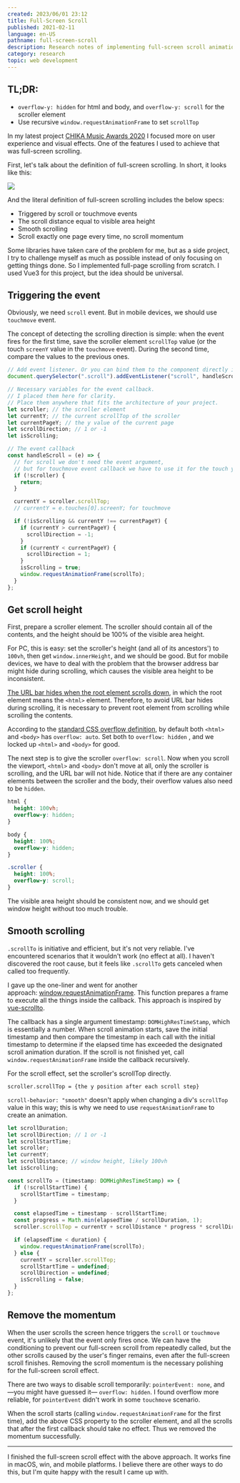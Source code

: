 ```yaml
---
created: 2023/06/01 23:12
title: Full-Screen Scroll
published: 2021-02-11
language: en-US
pathname: full-screen-scroll
description: Research notes of implementing full-screen scroll animation.
category: research
topic: web development
---
```


## TL;DR:

- `overflow-y: hidden` for html and body, and `overflow-y: scroll` for the scroller element
- Use recursive `window.requestAnimationFrame` to set `scrollTop`

In my latest project [CHIKA Music Awards 2020](https://2020.musicawards.asukachikaru.com/) I focused more on user experience and visual effects. One of the features I used to achieve that was full-screen scrolling.

First, let's talk about the definition of full-screen scrolling. In short, it looks like this:

![](full-screen-scroll_1.gif)

And the literal definition of full-screen scrolling includes the below specs:

- Triggered by scroll or touchmove events
- The scroll distance equal to visible area height
- Smooth scrolling
- Scroll exactly one page every time, no scroll momentum

Some libraries have taken care of the problem for me, but as a side project, I try to challenge myself as much as possible instead of only focusing on getting things done. So I implemented full-page scrolling from scratch. I used Vue3 for this project, but the idea should be universal.

## Triggering the event

Obviously, we need `scroll` event. But in mobile devices, we should use `touchmove` event.

The concept of detecting the scrolling direction is simple: when the event fires for the first time, save the scroller element `scrollTop` value (or the touch `screenY` value in the `touchmove` event). During the second time, compare the values to the previous ones.

```js
// Add event listener. Or you can bind them to the component directly in Vue or React
document.querySelector(".scroll").addEventListener("scroll", handleScroll);

// Necessary variables for the event callback.
// I placed them here for clarity.
// Place them anywhere that fits the architecture of your project.
let scroller; // the scroller element
let currentY; // the current scrollTop of the scroller
let currentPageY; // the y value of the current page
let scrollDirection; // 1 or -1
let isScrolling;

// The event callback
const handleScroll = (e) => {
  // for scroll we don't need the event argument,
  // but for touchmove event callback we have to use it for the touch y value
  if (!scroller) {
    return;
  }

  currentY = scroller.scrollTop;
  // currentY = e.touches[0].screenY; for touchmove

  if (!isScrolling && currentY !== currentPageY) {
    if (currentY > currentPageY) {
      scrollDirection = -1;
    }
    if (currentY < currentPageY) {
      scrollDirection = 1;
    }
    isScrolling = true;
    window.requestAnimationFrame(scrollTo);
  }
};
```

## Get scroll height

First, prepare a scroller element. The scroller should contain all of the contents, and the height should be 100% of the visible area height.

For PC, this is easy: set the scroller's height (and all of its ancestors') to `100vh`, then get `window.innerHeight`, and we should be good. But for mobile devices, we have to deal with the problem that the browser address bar might hide during scrolling, which causes the visible area height to be inconsistent.

[The URL bar hides when the root element scrolls down](https://github.com/bokand/root-scroller/blob/master/explainer.md), in which the root element means the `<html>` element. Therefore, to avoid URL bar hides during scrolling, it is necessary to prevent root element from scrolling while scrolling the contents.

According to the [standard CSS overflow definition](https://www.w3.org/TR/CSS2/visufx.html#overflow), by default both `<html>` and `<body>` has `overflow: auto`. Set both to `overflow: hidden` , and we locked up `<html>` and `<body>` for good.

The next step is to give the scroller `overflow: scroll`. Now when you scroll the viewport, `<html>` and `<body>` don't move at all, only the scroller is scrolling, and the URL bar will not hide. Notice that if there are any container elements between the scroller and the body, their overflow values also need to be `hidden`.

```css
html {
  height: 100vh;
  overflow-y: hidden;
}

body {
  height: 100%;
  overflow-y: hidden;
}

.scroller {
  height: 100%;
  overflow-y: scroll;
}
```

The visible area height should be consistent now, and we should get window height without too much trouble.

## Smooth scrolling

`.scrollTo` is initiative and efficient, but it's not very reliable. I've encountered scenarios that it wouldn't work (no effect at all). I haven't discovered the root cause, but it feels like `.scrollTo` gets canceled when called too frequently.

I gave up the one-liner and went for another approach: [window.requestAnimationFrame](https://developer.mozilla.org/en-US/docs/Web/API/window/requestAnimationFrame). This function prepares a frame to execute all the things inside the callback. This approach is inspired by [vue-scrollto](https://github.com/rigor789/vue-scrollto).

The callback has a single argument timestamp: `DOMHighResTimeStamp`, which is essentially a number. When scroll animation starts, save the initial timestamp and then compare the timestamp in each call with the initial timestamp to determine if the elapsed time has exceeded the designated scroll animation duration. If the scroll is not finished yet, call `window.requestAnimationFrame` inside the callback recursively.

For the scroll effect, set the scroller's scrollTop directly.

`scroller.scrollTop = {the y position after each scroll step}`

`scroll-behavior: "smooth"` doesn't apply when changing a div's `scrollTop` value in this way; this is why we need to use `requestAnimationFrame` to create an animation.

```js
let scrollDuration;
let scrollDirection; // 1 or -1
let scrollStartTime;
let scroller;
let currentY;
let scrollDistance; // window height, likely 100vh
let isScrolling;

const scrollTo = (timestamp: DOMHighResTimeStamp) => {
  if (!scrollStartTime) {
    scrollStartTime = timestamp;
  }

  const elapsedTime = timestamp - scrollStartTime;
  const progress = Math.min(elapsedTime / scrollDuration, 1);
  scroller.scrollTop = currentY + scrollDistance * progress * scrollDirection;

  if (elapsedTime < duration) {
    window.requestAnimationFrame(scrollTo);
  } else {
    currentY = scroller.scrollTop;
    scrollStartTime = undefined;
    scrollDirection = undefined;
    isScrolling = false;
  }
};
```

## Remove the momentum

When the user scrolls the screen hence triggers the `scroll` or `touchmove` event, it's unlikely that the event only fires once. We can have the conditioning to prevent our full-screen scroll from repeatedly called, but the other scrolls caused by the user's finger remains, even after the full-screen scroll finishes. Removing the scroll momentum is the necessary polishing for the full-screen scroll effect.

There are two ways to disable scroll temporarily: `pointerEvent: none`, and —you might have guessed it— `overflow: hidden`. I found overflow more reliable, for `pointerEvent` didn't work in some `touchmove` scenario.

When the scroll starts (calling `window.requestAnimationFrame` for the first time), add the above CSS property to the scroller element, and all the scrolls that after the first callback should take no effect. Thus we removed the momentum successfully.

---

I finished the full-screen scroll effect with the above approach. It works fine in macOS, win, and mobile platforms. I believe there are other ways to do this, but I'm quite happy with the result I came up with.
